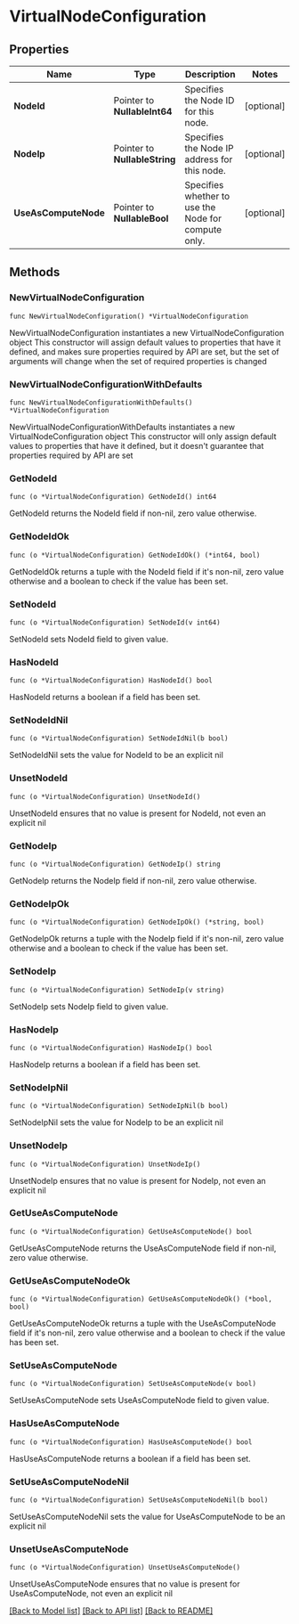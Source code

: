 # VirtualNodeConfiguration

## Properties

Name | Type | Description | Notes
------------ | ------------- | ------------- | -------------
**NodeId** | Pointer to **NullableInt64** | Specifies the Node ID for this node. | [optional] 
**NodeIp** | Pointer to **NullableString** | Specifies the Node IP address for this node. | [optional] 
**UseAsComputeNode** | Pointer to **NullableBool** | Specifies whether to use the Node for compute only. | [optional] 

## Methods

### NewVirtualNodeConfiguration

`func NewVirtualNodeConfiguration() *VirtualNodeConfiguration`

NewVirtualNodeConfiguration instantiates a new VirtualNodeConfiguration object
This constructor will assign default values to properties that have it defined,
and makes sure properties required by API are set, but the set of arguments
will change when the set of required properties is changed

### NewVirtualNodeConfigurationWithDefaults

`func NewVirtualNodeConfigurationWithDefaults() *VirtualNodeConfiguration`

NewVirtualNodeConfigurationWithDefaults instantiates a new VirtualNodeConfiguration object
This constructor will only assign default values to properties that have it defined,
but it doesn't guarantee that properties required by API are set

### GetNodeId

`func (o *VirtualNodeConfiguration) GetNodeId() int64`

GetNodeId returns the NodeId field if non-nil, zero value otherwise.

### GetNodeIdOk

`func (o *VirtualNodeConfiguration) GetNodeIdOk() (*int64, bool)`

GetNodeIdOk returns a tuple with the NodeId field if it's non-nil, zero value otherwise
and a boolean to check if the value has been set.

### SetNodeId

`func (o *VirtualNodeConfiguration) SetNodeId(v int64)`

SetNodeId sets NodeId field to given value.

### HasNodeId

`func (o *VirtualNodeConfiguration) HasNodeId() bool`

HasNodeId returns a boolean if a field has been set.

### SetNodeIdNil

`func (o *VirtualNodeConfiguration) SetNodeIdNil(b bool)`

 SetNodeIdNil sets the value for NodeId to be an explicit nil

### UnsetNodeId
`func (o *VirtualNodeConfiguration) UnsetNodeId()`

UnsetNodeId ensures that no value is present for NodeId, not even an explicit nil
### GetNodeIp

`func (o *VirtualNodeConfiguration) GetNodeIp() string`

GetNodeIp returns the NodeIp field if non-nil, zero value otherwise.

### GetNodeIpOk

`func (o *VirtualNodeConfiguration) GetNodeIpOk() (*string, bool)`

GetNodeIpOk returns a tuple with the NodeIp field if it's non-nil, zero value otherwise
and a boolean to check if the value has been set.

### SetNodeIp

`func (o *VirtualNodeConfiguration) SetNodeIp(v string)`

SetNodeIp sets NodeIp field to given value.

### HasNodeIp

`func (o *VirtualNodeConfiguration) HasNodeIp() bool`

HasNodeIp returns a boolean if a field has been set.

### SetNodeIpNil

`func (o *VirtualNodeConfiguration) SetNodeIpNil(b bool)`

 SetNodeIpNil sets the value for NodeIp to be an explicit nil

### UnsetNodeIp
`func (o *VirtualNodeConfiguration) UnsetNodeIp()`

UnsetNodeIp ensures that no value is present for NodeIp, not even an explicit nil
### GetUseAsComputeNode

`func (o *VirtualNodeConfiguration) GetUseAsComputeNode() bool`

GetUseAsComputeNode returns the UseAsComputeNode field if non-nil, zero value otherwise.

### GetUseAsComputeNodeOk

`func (o *VirtualNodeConfiguration) GetUseAsComputeNodeOk() (*bool, bool)`

GetUseAsComputeNodeOk returns a tuple with the UseAsComputeNode field if it's non-nil, zero value otherwise
and a boolean to check if the value has been set.

### SetUseAsComputeNode

`func (o *VirtualNodeConfiguration) SetUseAsComputeNode(v bool)`

SetUseAsComputeNode sets UseAsComputeNode field to given value.

### HasUseAsComputeNode

`func (o *VirtualNodeConfiguration) HasUseAsComputeNode() bool`

HasUseAsComputeNode returns a boolean if a field has been set.

### SetUseAsComputeNodeNil

`func (o *VirtualNodeConfiguration) SetUseAsComputeNodeNil(b bool)`

 SetUseAsComputeNodeNil sets the value for UseAsComputeNode to be an explicit nil

### UnsetUseAsComputeNode
`func (o *VirtualNodeConfiguration) UnsetUseAsComputeNode()`

UnsetUseAsComputeNode ensures that no value is present for UseAsComputeNode, not even an explicit nil

[[Back to Model list]](../README.md#documentation-for-models) [[Back to API list]](../README.md#documentation-for-api-endpoints) [[Back to README]](../README.md)


